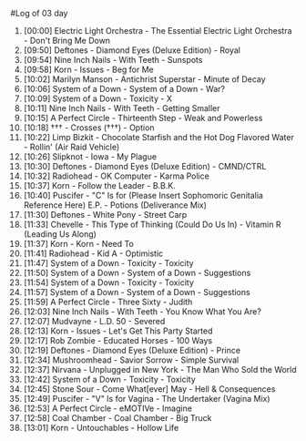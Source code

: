 #Log of 03 day

1. [00:00] Electric Light Orchestra - The Essential Electric Light Orchestra - Don't Bring Me Down
1. [09:50] Deftones - Diamond Eyes (Deluxe Edition) - Royal
1. [09:54] Nine Inch Nails - With Teeth - Sunspots
1. [09:58] Korn - Issues - Beg for Me
1. [10:02] Marilyn Manson - Antichrist Superstar - Minute of Decay
1. [10:06] System of a Down - System of a Down - War?
1. [10:09] System of a Down - Toxicity - X
1. [10:11] Nine Inch Nails - With Teeth - Getting Smaller
1. [10:15] A Perfect Circle - Thirteenth Step - Weak and Powerless
1. [10:18] ††† - Crosses (†††) - Option
1. [10:22] Limp Bizkit - Chocolate Starfish and the Hot Dog Flavored Water - Rollin' (Air Raid Vehicle)
1. [10:26] Slipknot - Iowa - My Plague
1. [10:30] Deftones - Diamond Eyes (Deluxe Edition) - CMND/CTRL
1. [10:32] Radiohead - OK Computer - Karma Police
1. [10:37] Korn - Follow the Leader - B.B.K.
1. [10:40] Puscifer - "C" Is for (Please Insert Sophomoric Genitalia Reference Here) E.P. - Potions (Deliverance Mix)
1. [11:30] Deftones - White Pony - Street Carp
1. [11:33] Chevelle - This Type of Thinking (Could Do Us In) - Vitamin R (Leading Us Along)
1. [11:37] Korn - Korn - Need To
1. [11:41] Radiohead - Kid A - Optimistic
1. [11:47] System of a Down - Toxicity - Toxicity
1. [11:50] System of a Down - System of a Down - Suggestions
1. [11:54] System of a Down - Toxicity - Toxicity
1. [11:57] System of a Down - System of a Down - Suggestions
1. [11:59] A Perfect Circle - Three Sixty - Judith
1. [12:03] Nine Inch Nails - With Teeth - You Know What You Are?
1. [12:07] Mudvayne - L.D. 50 - Severed
1. [12:13] Korn - Issues - Let's Get This Party Started
1. [12:17] Rob Zombie - Educated Horses - 100 Ways
1. [12:19] Deftones - Diamond Eyes (Deluxe Edition) - Prince
1. [12:34] Mushroomhead - Savior Sorrow - Simple Survival
1. [12:37] Nirvana - Unplugged in New York - The Man Who Sold the World
1. [12:42] System of a Down - Toxicity - Toxicity
1. [12:45] Stone Sour - Come What[ever] May - Hell & Consequences
1. [12:49] Puscifer - "V" Is for Vagina - The Undertaker (Vagina Mix)
1. [12:53] A Perfect Circle - eMOTIVe - Imagine
1. [12:58] Coal Chamber - Coal Chamber - Big Truck
1. [13:01] Korn - Untouchables - Hollow Life
